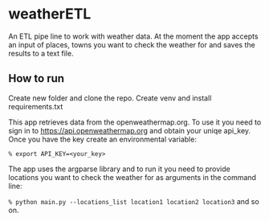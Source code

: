 # weatherETL
An ETL pipe line to work with weather data.
At the moment the app accepts an input of places, towns you want to check the weather for and saves the results to a text file.

## How to run
Create new folder and clone the repo.
Create venv and install requirements.txt

This app retrieves data from the openweathermap.org. 
To use it you need to sign in to https://api.openweathermap.org and obtain your uniqe api_key.
Once you have the key create an environmental variable:

```% export API_KEY=<your_key>```

The app uses the argparse library and to run it you need to provide locations you want to check the weather for
as arguments in the command line:

```% python main.py --locations_list location1 location2 location3``` and so on.
